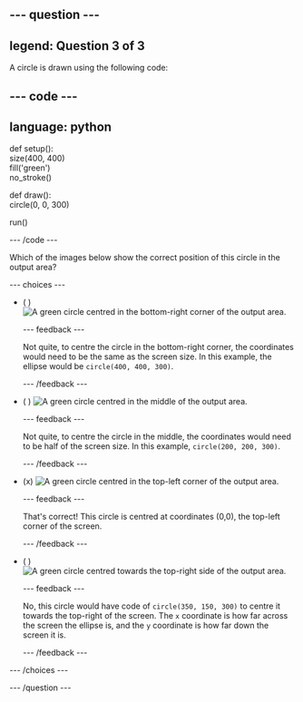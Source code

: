 
--- question ---
---
legend: Question 3 of 3
---

A circle is drawn using the following code: 

--- code ---
---
language: python
---

def setup():   
  size(400, 400)   
  fill('green')   
  no_stroke()   
    
def draw():   
  circle(0, 0, 300)    

run()

--- /code ---

Which of the images below show the correct position of this circle in the output area?

--- choices ---

- ( ) ![A green circle centred in the bottom-right corner of the output area.](images/bottom-right.png)

  --- feedback ---
  
  Not quite, to centre the circle in the bottom-right corner, the coordinates would need to be the same as the screen size. In this example, the ellipse would be `circle(400, 400, 300)`. 

  --- /feedback ---

- ( ) ![A green circle centred in the middle of the output area.](images/centre.png) 

  --- feedback ---

  Not quite, to centre the circle in the middle, the coordinates would need to be half of the screen size. In this example, `circle(200, 200, 300)`. 

  --- /feedback ---

- (x) ![A green circle centred in the top-left corner of the output area.](images/top-left.png)

  --- feedback ---
  
  That's correct! This circle is centred at coordinates (0,0), the top-left corner of the screen. 

  --- /feedback ---

- ( ) ![A green circle centred towards the top-right side of the output area.](images/random-side.png)

  --- feedback ---
  
  No, this circle would have code of `circle(350, 150, 300)` to centre it towards the top-right of the screen. The `x` coordinate is how far across the screen the ellipse is, and the `y` coordinate is how far down the screen it is.

  --- /feedback ---

--- /choices ---

--- /question ---
